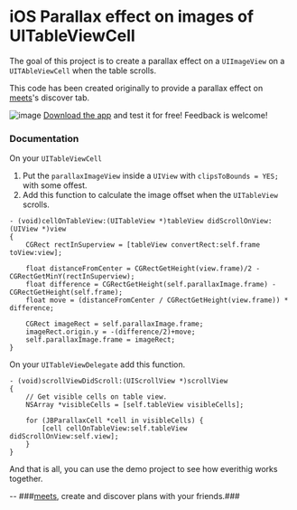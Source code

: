 iOS Parallax effect on images of UITableViewCell
================================================

The goal of this project is to create a parallax effect on a `UIImageView` on a `UITAbleViewCell` when the table scrolls.

This code has been created originally to provide a parallax effect on [meets](http://www.meetsapp.com/ "meets")'s discover tab.

![image](<https://github.com/jberlana/JBParallaxCell/raw/master/image.png>)
[Download the app](https://itunes.apple.com/us/app/meets-tienes-un-plan/id595441007 "meets") and test it for free! Feedback is welcome!

### Documentation

On your `UITableViewCell`

1. Put the `parallaxImageView` inside a `UIView` with `clipsToBounds = YES;` with some offest.
2. Add this function to calculate the image offset when the `UITableView` scrolls.

``` objc
- (void)cellOnTableView:(UITableView *)tableView didScrollOnView:(UIView *)view
{
    CGRect rectInSuperview = [tableView convertRect:self.frame toView:view];
    
    float distanceFromCenter = CGRectGetHeight(view.frame)/2 - CGRectGetMinY(rectInSuperview);
    float difference = CGRectGetHeight(self.parallaxImage.frame) - CGRectGetHeight(self.frame);
    float move = (distanceFromCenter / CGRectGetHeight(view.frame)) * difference;
    
    CGRect imageRect = self.parallaxImage.frame;
    imageRect.origin.y = -(difference/2)+move;
    self.parallaxImage.frame = imageRect;
}
```

On your `UITableViewDelegate` add this function.

``` objc
- (void)scrollViewDidScroll:(UIScrollView *)scrollView
{
    // Get visible cells on table view.
    NSArray *visibleCells = [self.tableView visibleCells];

    for (JBParallaxCell *cell in visibleCells) {
        [cell cellOnTableView:self.tableView didScrollOnView:self.view];
    }
}
```

And that is all, you can use the demo project to see how everithig works together.

--
###[meets](http://www.meetsapp.com/ "meets"), create and discover plans with your friends.###